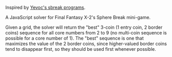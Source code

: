 Inspired by [Yevoc's sbreak programs](http://faqs.ign.com/articles/542/542518p1.html).

A JavaScript solver for Final Fantasy X-2's Sphere Break mini-game.

Given a grid, the solver will return the "best" 3-coin (1 entry coin, 2 border coins) sequence for all core numbers from 2 to 9 (no multi-coin sequence is possible for a core number of 1).  The "best" sequence is one that maximizes the value of the 2 border coins, since higher-valued border coins tend to disappear first, so they should be used first whenever possible.
